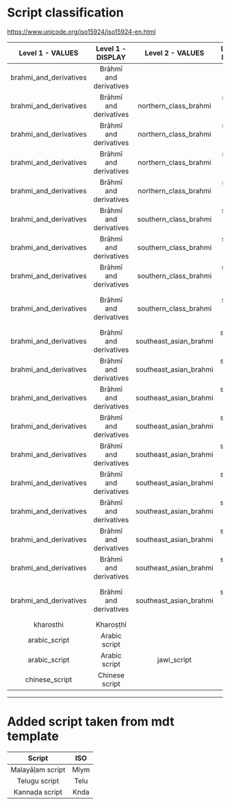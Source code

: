 # Script classification

https://www.unicode.org/iso15924/iso15924-en.html 

|Level 1 - VALUES|Level 1 - DISPLAY|Level 2 - VALUES|Level 2 - DISPLAY|Level 3 - VALUES|Level 3 - DISPLAY|ISO|
|:-----:|:-----:|:-----:|:-----:|:-----:|:-----:|:-----:|
|brahmi_and_derivatives|Brāhmī and derivatives||||||
|brahmi_and_derivatives|Brāhmī and derivatives|northern_class_brahmi|northern class Brāhmī|||Brah|
|brahmi_and_derivatives|Brāhmī and derivatives|northern_class_brahmi|northern class Brāhmī|siddhamatrika|Siddhamātr̥kā|Sidd|
|brahmi_and_derivatives|Brāhmī and derivatives|northern_class_brahmi|northern class Brāhmī|gaudi|Gauḍī|?|
|brahmi_and_derivatives|Brāhmī and derivatives|northern_class_brahmi|northern class Brāhmī|nagari|Nāgarī|Deva|
|brahmi_and_derivatives|Brāhmī and derivatives|southern_class_brahmi|southern class Brāhmī||||
|brahmi_and_derivatives|Brāhmī and derivatives|southern_class_brahmi|southern class Brāhmī|tamil_script|Tamil script|Taml|
|brahmi_and_derivatives|Brāhmī and derivatives|southern_class_brahmi|southern class Brāhmī|grantha|Grantha|Gran|
|brahmi_and_derivatives|Brāhmī and derivatives|southern_class_brahmi|southern class Brāhmī|vatteluttu|Vaṭṭeḻuṭṭu|? (Vatte -> demander l'ajout)|
|brahmi_and_derivatives|Brāhmī and derivatives|southeast_asian_brahmi|southeast Asian Brāhmī||||
|brahmi_and_derivatives|Brāhmī and derivatives|southeast_asian_brahmi|southeast Asian Brāhmī|khmer_script|Khmer script|Khmr|
|brahmi_and_derivatives|Brāhmī and derivatives|southeast_asian_brahmi|southeast Asian Brāhmī|cam_script|Cam script|Cham|
|brahmi_and_derivatives|Brāhmī and derivatives|southeast_asian_brahmi|southeast Asian Brāhmī|mon-burmese_script|Mon-Burmese script|?|
|brahmi_and_derivatives|Brāhmī and derivatives|southeast_asian_brahmi|southeast Asian Brāhmī|pyu_script|Pyu script|?|
|brahmi_and_derivatives|Brāhmī and derivatives|southeast_asian_brahmi|southeast Asian Brāhmī|kawi_script|Kawi script|?|
|brahmi_and_derivatives|Brāhmī and derivatives|southeast_asian_brahmi|southeast Asian Brāhmī|batak_script|Batak script|Batk|
|brahmi_and_derivatives|Brāhmī and derivatives|southeast_asian_brahmi|southeast Asian Brāhmī|balinese_script|Balinese script|Bali|
|brahmi_and_derivatives|Brāhmī and derivatives|southeast_asian_brahmi|southeast Asian Brāhmī|sundanese_script|Sundanese script|Sund|
|brahmi_and_derivatives|Brāhmī and derivatives|southeast_asian_brahmi|southeast Asian Brāhmī|old_west_javanese_script|Old West Javanese script|Java (mais aspect moderne)
|kharosthi|Kharoṣṭhī||||||
|arabic_script|Arabic script|||||Arab|
|arabic_script|Arabic script|jawi_script|Jawi script||||
|chinese_script|Chinese script||||||

---
# Added script taken from mdt template
|Script|ISO|
|:-----:|:-----:|
|Malayāḷam script |Mlym|
|Telugu script|Telu|
|Kannaḍa script|Knda|
